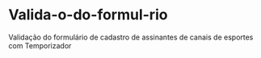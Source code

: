 # Valida-o-do-formul-rio
Validação do formulário de cadastro de assinantes de canais de esportes com Temporizador
